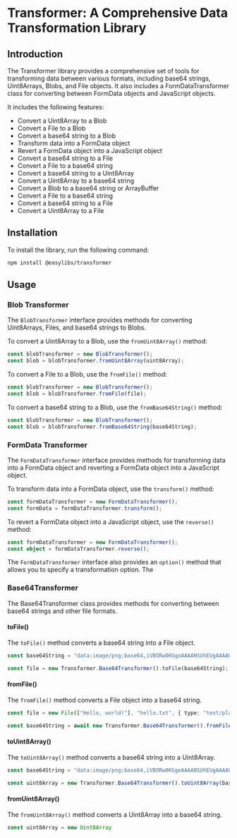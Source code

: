 # Transformer: A Comprehensive Data Transformation Library

## Introduction

The Transformer library provides a comprehensive set of tools for transforming data between various formats, including base64 strings, Uint8Arrays, Blobs, and File objects. It also includes a FormDataTransformer class for converting between FormData objects and JavaScript objects.

It includes the following features:

- Convert a Uint8Array to a Blob
- Convert a File to a Blob
- Convert a base64 string to a Blob
- Transform data into a FormData object
- Revert a FormData object into a JavaScript object
- Convert a base64 string to a File
- Convert a File to a base64 string
- Convert a base64 string to a Uint8Array
- Convert a Uint8Array to a base64 string
- Convert a Blob to a base64 string or ArrayBuffer
- Convert a File to a base64 string
- Convert a base64 string to a File
- Convert a Uint8Array to a File

## Installation

To install the library, run the following command:

```bash
npm install @easylibs/transformer
```

## Usage

### Blob Transformer

The `BlobTransformer` interface provides methods for converting Uint8Arrays, Files, and base64 strings to Blobs.

To convert a Uint8Array to a Blob, use the `fromUint8Array()` method:

```typescript
const blobTransformer = new BlobTransformer();
const blob = blobTransformer.fromUint8Array(uint8Array);
```

To convert a File to a Blob, use the `fromFile()` method:

```typescript
const blobTransformer = new BlobTransformer();
const blob = blobTransformer.fromFile(file);
```

To convert a base64 string to a Blob, use the `fromBase64String()` method:

```typescript
const blobTransformer = new BlobTransformer();
const blob = blobTransformer.fromBase64String(base64String);
```

### FormData Transformer

The `FormDataTransformer` interface provides methods for transforming data into a FormData object and reverting a FormData object into a JavaScript object.

To transform data into a FormData object, use the `transform()` method:

```typescript
const formDataTransformer = new FormDataTransformer();
const formData = formDataTransformer.transform();
```

To revert a FormData object into a JavaScript object, use the `reverse()` method:

```typescript
const formDataTransformer = new FormDataTransformer();
const object = formDataTransformer.reverse();
```

The `FormDataTransformer` interface also provides an `option()` method that allows you to specify a transformation option. The

### Base64Transformer

The Base64Transformer class provides methods for converting between base64 strings and other file formats.

#### toFile()

The `toFile()` method converts a base64 string into a File object.

```typescript
const base64String = "data:image/png;base64,iVBORw0KGgoAAAANSUhEUgAAAAUAAAAFCAYAAACNbyblAAAAHElEQVQI12P4//8/w38GIAXDIBKE0DHxgljNBAAO9TXL0Y4OHwAAAABJRU5ErkJggg==";

const file = new Transformer.Base64Transformer().toFile(base64String);
```

#### fromFile()

The `fromFile()` method converts a File object into a base64 string.

```typescript
const file = new File(["Hello, world!"], "hello.txt", { type: "text/plain" });

const base64String = await new Transformer.Base64Transformer().fromFile(file);
```

#### toUint8Array()

The `toUint8Array()` method converts a base64 string into a Uint8Array.

```typescript
const base64String = "data:image/png;base64,iVBORw0KGgoAAAANSUhEUgAAAAUAAAAFCAYAAACNbyblAAAAHElEQVQI12P4//8/w38GIAXDIBKE0DHxgljNBAAO9TXL0Y4OHwAAAABJRU5ErkJggg==";

const uint8Array = new Transformer.Base64Transformer().toUint8Array(base64String);
```

#### fromUint8Array()

The `fromUint8Array()` method converts a Uint8Array into a base64 string.

```typescript
const uint8Array = new Uint8Array
```
